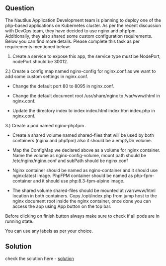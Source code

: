 ## Question
The Nautilus Application Development team is planning to deploy one of the php-based applications on Kubernetes cluster. As per the recent discussion with DevOps team, they have decided to use nginx and phpfpm. Additionally, they also shared some custom configuration requirements. Below you can find more details. Please complete this task as per requirements mentioned below:

1) Create a service to expose this app, the service type must be NodePort, nodePort should be 30012.

2.) Create a config map named nginx-config for nginx.conf as we want to add some custom settings in nginx.conf.

- Change the default port 80 to 8095 in nginx.conf.

- Change the default document root /usr/share/nginx to /var/www/html in nginx.conf.

- Update the directory index to index  index.html index.htm index.php in nginx.conf.

3.) Create a pod named nginx-phpfpm .

- Create a shared volume named shared-files that will be used by both containers (nginx and phpfpm) also it should be a emptyDir volume.

- Map the ConfigMap we declared above as a volume for nginx container. Name the volume as nginx-config-volume, mount path should be /etc/nginx/nginx.conf and subPath should be nginx.conf

- Nginx container should be named as nginx-container and it should use nginx:latest image. PhpFPM container should be named as php-fpm-container and it should use php:8.3-fpm-alpine image.

- The shared volume shared-files should be mounted at /var/www/html location in both containers. Copy /opt/index.php from jump host to the nginx document root inside the nginx container, once done you can access the app using App button on the top bar.

Before clicking on finish button always make sure to check if all pods are in running state.

You can use any labels as per your choice.

## Solution
check the solution here - [solution](./solution.md)